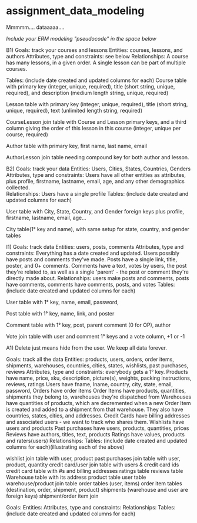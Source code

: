 # assignment_data_modeling
Mmmmm.... dataaaaa....

*Include your ERM modeling "pseudocode" in the space below*


B1)
Goals: track your courses and lessons
Entities: courses, lessons, and authors
Attributes, type and constraints: see below
Relationships: A course has many lessons, in a given order.  A single lesson can be part of multiple courses.

Tables: (include date created and updated columns for each)
Course table with primary key (integer, unique, required), title (short string, unique, required), and description (medium length string, unique, required)

Lesson table with primary key (integer, unique, required), title (short string, unique, required),  text (unlimited length string, required)

CourseLesson join table with Course and Lesson primary keys, and a third column giving the order of this lesson in this course (integer, unique per course, required)

Author table with primary key, first name, last name, email

AuthorLesson join table needing compound key for both author and lesson. 

B2)
Goals: track your data
Entities: Users, Cities, States, Countries, Genders
Attributes, type and constraints: Users have all other entities as attributes, plus profile, firstname, lastname, email, age, and any other demographics collected.  
Relationships: Users have a single profile
Tables: (include date created and updated columns for each)

User table with City, State, Country, and Gender foreign keys plus profile, firstname, lastname, email, age...

City table(1° key and name), with same setup for state, country, and gender tables

I1)
Goals: track data
Entities: users, posts, comments
Attributes, type and constraints: Everything has a date created and updated. Users possibly have posts and comments they've made.  Posts have a single link, title, poster, and 0+ comments.  Comments have a text, votes by users, the post they're related to, as well as a single 'parent' - the post or comment they're directly made about.
Relationships: users make posts and comments, posts have comments, comments have comments, posts, and votes
Tables: (include date created and updated columns for each)

User table with 1° key, name, email, password,

Post table with 1° key, name, link, and poster

Comment table with 1° key, post, parent comment (0 for OP), author

Vote join table with user and comment 1° keys and a vote column, +1 or -1

A1) Delete just means hide from the user.  We keep all data forever.

Goals: track all the data
Entities: products, users, orders, order items, shipments, warehouses, countries, cities, states, wishlists, past purchases, reviews
Attributes, type and constraints: everybody gets a 1° key.
Products have name, price, sku, description, picture(s), weights, packing instructions, reviews, ratings
Users have fname, lname, country, city, state, email, password,
Orders have order items
Order Items have products, quantities, shipments they belong to, warehouses they're dispatched from
Warehouses have quantities of products, which are decremented when a new Order Item is created and added to a shipment from that warehouse.  They also have countries, states, cities, and addresses.
Credit Cards have billing addresses and associated users - we want to track who shares them.
Wishlists have users and products
Past purchases have users, products, quantities, prices
Reviews have authors, titles, text, products
Ratings have values, products and raters(users)
Relationships:
Tables: (include date created and updated columns for each)(illustrating each of the above)

wishlist join table with user, product
past purchases join table with user, product, quantity
credit card/user join table with users & credit card ids
credit card table with #s and billing addresses
ratings table
reviews table
Warehouse table with its address
product table
user table
warehouse/product join table
order tables (user, items)
order item tables (destination, order, shipment, product)
shipments (warehouse and user are foreign keys)
shipment/order item join



Goals:
Entities:
Attributes, type and constraints:
Relationships:
Tables: (include date created and updated columns for each)
